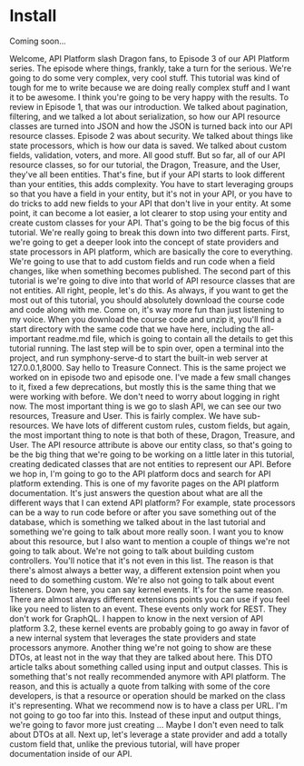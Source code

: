 # Install

Coming soon...

Welcome, API Platform slash Dragon fans, to Episode 3 of our API Platform series. The
episode where things, frankly, take a turn for the serious. We're going to do some
very complex, very cool stuff. This tutorial was kind of tough for me to write
because we are doing really complex stuff and I want it to be awesome. I think you're
going to be very happy with the results. To review in Episode 1, that was our
introduction. We talked about pagination, filtering, and we talked a lot about
serialization, so how our API resource classes are turned into JSON and how the JSON
is turned back into our API resource classes. Episode 2 was about security. We talked
about things like state processors, which is how our data is saved. We talked about
custom fields, validation, voters, and more. All good stuff. But so far, all of our
API resource classes, so for our tutorial, the Dragon, Treasure, and the User,
they've all been entities. That's fine, but if your API starts to look different than
your entities, this adds complexity. You have to start leveraging groups so that you
have a field in your entity, but it's not in your API, or you have to do tricks to
add new fields to your API that don't live in your entity. At some point, it can
become a lot easier, a lot clearer to stop using your entity and create custom
classes for your API. That's going to be the big focus of this tutorial. We're really
going to break this down into two different parts. First, we're going to get a deeper
look into the concept of state providers and state processors in API platform, which
are basically the core to everything. We're going to use that to add custom fields
and run code when a field changes, like when something becomes published. The second
part of this tutorial is we're going to dive into that world of API resource classes
that are not entities. All right, people, let's do this. As always, if you want to
get the most out of this tutorial, you should absolutely download the course code and
code along with me. Come on, it's way more fun than just listening to my voice. When
you download the course code and unzip it, you'll find a start directory with the
same code that we have here, including the all-important readme.md file, which is
going to contain all the details to get this tutorial running. The last step will be
to spin over, open a terminal into the project, and run symphony-serve-d to start the
built-in web server at 127.0.0.1,8000. Say hello to Treasure Connect. This is the
same project we worked on in episode two and episode one. I've made a few small
changes to it, fixed a few deprecations, but mostly this is the same thing that we
were working with before. We don't need to worry about logging in right now. The most
important thing is we go to slash API, we can see our two resources, Treasure and
User. This is fairly complex. We have sub-resources. We have lots of different custom
rules, custom fields, but again, the most important thing to note is that both of
these, Dragon, Treasure, and User. The API resource attribute is above our entity
class, so that's going to be the big thing that we're going to be working on a little
later in this tutorial, creating dedicated classes that are not entities to represent
our API. Before we hop in, I'm going to go to the API platform docs and search for
API platform extending. This is one of my favorite pages on the API platform
documentation. It's just answers the question about what are all the different ways
that I can extend API platform? For example, state processors can be a way to run
code before or after you save something out of the database, which is something we
talked about in the last tutorial and something we're going to talk about more really
soon. I want you to know about this resource, but I also want to mention a couple of
things we're not going to talk about. We're not going to talk about building custom
controllers. You'll notice that it's not even in this list. The reason is that
there's almost always a better way, a different extension point when you need to do
something custom. We're also not going to talk about event listeners. Down here, you
can say kernel events. It's for the same reason. There are almost always different
extensions points you can use if you feel like you need to listen to an event. These
events only work for REST. They don't work for GraphQL. I happen to know in the next
version of API platform 3.2, these kernel events are probably going to go away in
favor of a new internal system that leverages the state providers and state
processors anymore. Another thing we're not going to show are these DTOs, at least
not in the way that they are talked about here. This DTO article talks about
something called using input and output classes. This is something that's not really
recommended anymore with API platform. The reason, and this is actually a quote from
talking with some of the core developers, is that a resource or operation should be
marked on the class it's representing. What we recommend now is to have a class per
URL. I'm not going to go too far into this. Instead of these input and output things,
we're going to favor more just creating ... Maybe I don't even need to talk about
DTOs at all. Next up, let's leverage a state provider and add a totally custom field
that, unlike the previous tutorial, will have proper documentation inside of our API.

